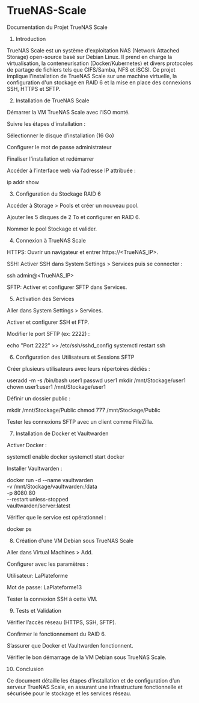 # TrueNAS-Scale

Documentation du Projet TrueNAS Scale

1. Introduction

TrueNAS Scale est un système d'exploitation NAS (Network Attached Storage) open-source basé sur Debian Linux. Il prend en charge la virtualisation, la conteneurisation (Docker/Kubernetes) et divers protocoles de partage de fichiers tels que CIFS/Samba, NFS et iSCSI. Ce projet implique l'installation de TrueNAS Scale sur une machine virtuelle, la configuration d'un stockage en RAID 6 et la mise en place des connexions SSH, HTTPS et SFTP.

2. Installation de TrueNAS Scale

Démarrer la VM TrueNAS Scale avec l’ISO monté.

Suivre les étapes d'installation :

Sélectionner le disque d’installation (16 Go)

Configurer le mot de passe administrateur

Finaliser l’installation et redémarrer

Accéder à l’interface web via l’adresse IP attribuée :

ip addr show

3. Configuration du Stockage RAID 6

Accéder à Storage > Pools et créer un nouveau pool.

Ajouter les 5 disques de 2 To et configurer en RAID 6.

Nommer le pool Stockage et valider.

4. Connexion à TrueNAS Scale

HTTPS: Ouvrir un navigateur et entrer https://<TrueNAS_IP>.

SSH: Activer SSH dans System Settings > Services puis se connecter :

ssh admin@<TrueNAS_IP>

SFTP: Activer et configurer SFTP dans Services.

5. Activation des Services

Aller dans System Settings > Services.

Activer et configurer SSH et FTP.

Modifier le port SFTP (ex: 2222) :

echo "Port 2222" >> /etc/ssh/sshd_config
systemctl restart ssh

6. Configuration des Utilisateurs et Sessions SFTP

Créer plusieurs utilisateurs avec leurs répertoires dédiés :

useradd -m -s /bin/bash user1
passwd user1
mkdir /mnt/Stockage/user1
chown user1:user1 /mnt/Stockage/user1

Définir un dossier public :

mkdir /mnt/Stockage/Public
chmod 777 /mnt/Stockage/Public

Tester les connexions SFTP avec un client comme FileZilla.

7. Installation de Docker et Vaultwarden

Activer Docker :

systemctl enable docker
systemctl start docker

Installer Vaultwarden :

docker run -d --name vaultwarden \
  -v /mnt/Stockage/vaultwarden:/data \
  -p 8080:80 \
  --restart unless-stopped \
  vaultwarden/server:latest

Vérifier que le service est opérationnel :

docker ps

8. Création d'une VM Debian sous TrueNAS Scale

Aller dans Virtual Machines > Add.

Configurer avec les paramètres :

Utilisateur: LaPlateforme

Mot de passe: LaPlateforme13

Tester la connexion SSH à cette VM.

9. Tests et Validation

Vérifier l’accès réseau (HTTPS, SSH, SFTP).

Confirmer le fonctionnement du RAID 6.

S’assurer que Docker et Vaultwarden fonctionnent.

Vérifier le bon démarrage de la VM Debian sous TrueNAS Scale.

10. Conclusion

Ce document détaille les étapes d’installation et de configuration d’un serveur TrueNAS Scale, en assurant une infrastructure fonctionnelle et sécurisée pour le stockage et les services réseau.

